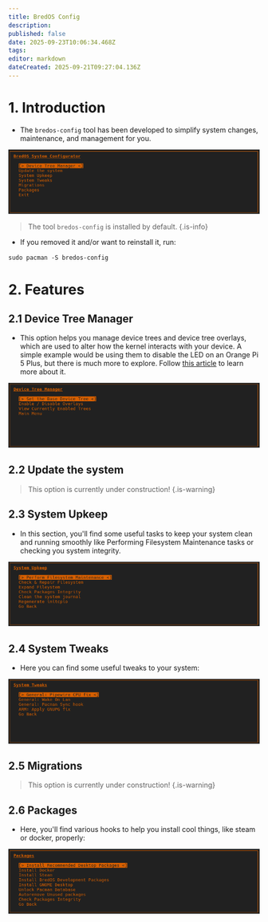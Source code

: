 ```yaml
---
title: BredOS Config
description: 
published: false
date: 2025-09-23T10:06:34.468Z
tags: 
editor: markdown
dateCreated: 2025-09-21T09:27:04.136Z
---
```


# 1. Introduction
- The `bredos-config` tool has been developed to simplify system changes, maintenance, and management for you.

![main.png](/bredos-config/main.png)

> The tool `bredos-config` is installed by default. 
{.is-info}

- If you removed it and/or want to reinstall it, run:
```
sudo pacman -S bredos-config
```

# 2. Features
## 2.1 Device Tree Manager
- This option helps you manage device trees and device tree overlays, which are used to alter how the kernel interacts with your device. A simple example would be using them to disable the LED on an Orange Pi 5 Plus, but there is much more to explore. Follow [this article](/how-to/how-to-enable-dtbos) to learn more about it.

![dtb-manager.png](/bredos-config/dtb-manager.png)

## 2.2 Update the system

> This option is currently under construction!
{.is-warning}

## 2.3 System Upkeep
- In this section, you'll find some useful tasks to keep your system clean and running smoothly like Performing Filesystem Maintenance tasks or checking you system integrity.

![upkeep.png](/bredos-config/upkeep.png)

## 2.4 System Tweaks
- Here you can find some useful tweaks to your system:

![tweaks.png](/bredos-config/tweaks.png)

## 2.5 Migrations

> This option is currently under construction!
{.is-warning}

## 2.6 Packages
- Here, you'll find various hooks to help you install cool things, like steam or docker, properly:

![packages.png](/bredos-config/packages.png)